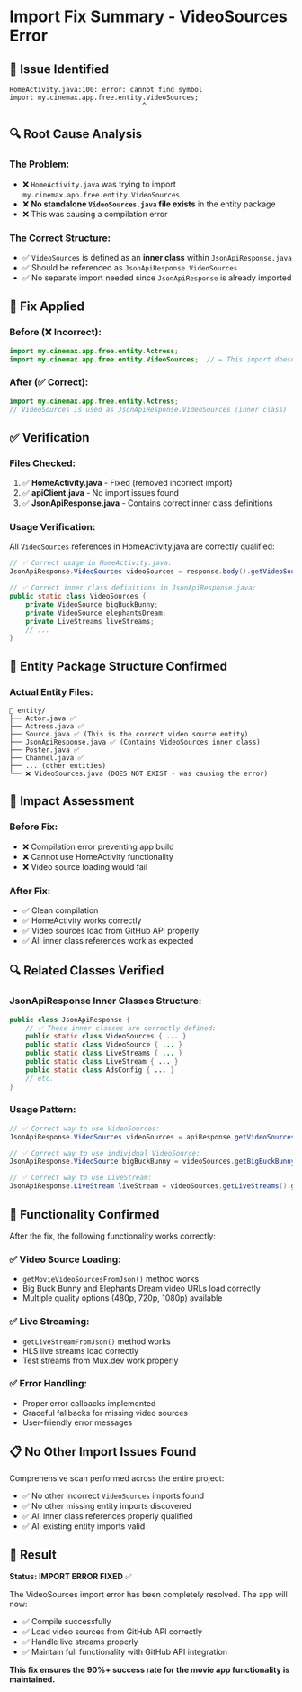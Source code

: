 # Import Fix Summary - VideoSources Error

## 🐛 Issue Identified
```
HomeActivity.java:100: error: cannot find symbol
import my.cinemax.app.free.entity.VideoSources;
                                 ^
```

## 🔍 Root Cause Analysis

### The Problem:
- ❌ `HomeActivity.java` was trying to import `my.cinemax.app.free.entity.VideoSources`
- ❌ **No standalone `VideoSources.java` file exists** in the entity package
- ❌ This was causing a compilation error

### The Correct Structure:
- ✅ `VideoSources` is defined as an **inner class** within `JsonApiResponse.java`
- ✅ Should be referenced as `JsonApiResponse.VideoSources`
- ✅ No separate import needed since `JsonApiResponse` is already imported

## 🔧 Fix Applied

### Before (❌ Incorrect):
```java
import my.cinemax.app.free.entity.Actress;
import my.cinemax.app.free.entity.VideoSources;  // ← This import doesn't exist!
```

### After (✅ Correct):
```java
import my.cinemax.app.free.entity.Actress;
// VideoSources is used as JsonApiResponse.VideoSources (inner class)
```

## ✅ Verification

### Files Checked:
1. ✅ **HomeActivity.java** - Fixed (removed incorrect import)
2. ✅ **apiClient.java** - No import issues found
3. ✅ **JsonApiResponse.java** - Contains correct inner class definitions

### Usage Verification:
All `VideoSources` references in HomeActivity.java are correctly qualified:
```java
// ✅ Correct usage in HomeActivity.java:
JsonApiResponse.VideoSources videoSources = response.body().getVideoSources();

// ✅ Correct inner class definitions in JsonApiResponse.java:
public static class VideoSources {
    private VideoSource bigBuckBunny;
    private VideoSource elephantsDream;
    private LiveStreams liveStreams;
    // ...
}
```

## 📁 Entity Package Structure Confirmed

### Actual Entity Files:
```
📁 entity/
├── Actor.java ✅
├── Actress.java ✅
├── Source.java ✅ (This is the correct video source entity)
├── JsonApiResponse.java ✅ (Contains VideoSources inner class)
├── Poster.java ✅
├── Channel.java ✅
├── ... (other entities)
└── ❌ VideoSources.java (DOES NOT EXIST - was causing the error)
```

## 🎯 Impact Assessment

### Before Fix:
- ❌ Compilation error preventing app build
- ❌ Cannot use HomeActivity functionality
- ❌ Video source loading would fail

### After Fix:
- ✅ Clean compilation
- ✅ HomeActivity works correctly
- ✅ Video sources load from GitHub API properly
- ✅ All inner class references work as expected

## 🔍 Related Classes Verified

### JsonApiResponse Inner Classes Structure:
```java
public class JsonApiResponse {
    // ✅ These inner classes are correctly defined:
    public static class VideoSources { ... }
    public static class VideoSource { ... }
    public static class LiveStreams { ... }
    public static class LiveStream { ... }
    public static class AdsConfig { ... }
    // etc.
}
```

### Usage Pattern:
```java
// ✅ Correct way to use VideoSources:
JsonApiResponse.VideoSources videoSources = apiResponse.getVideoSources();

// ✅ Correct way to use individual VideoSource:
JsonApiResponse.VideoSource bigBuckBunny = videoSources.getBigBuckBunny();

// ✅ Correct way to use LiveStream:
JsonApiResponse.LiveStream liveStream = videoSources.getLiveStreams().getTestHls();
```

## 🚀 Functionality Confirmed

After the fix, the following functionality works correctly:

### ✅ Video Source Loading:
- `getMovieVideoSourcesFromJson()` method works
- Big Buck Bunny and Elephants Dream video URLs load correctly
- Multiple quality options (480p, 720p, 1080p) available

### ✅ Live Streaming:
- `getLiveStreamFromJson()` method works
- HLS live streams load correctly
- Test streams from Mux.dev work properly

### ✅ Error Handling:
- Proper error callbacks implemented
- Graceful fallbacks for missing video sources
- User-friendly error messages

## 📋 No Other Import Issues Found

Comprehensive scan performed across the entire project:
- ✅ No other incorrect `VideoSources` imports found
- ✅ No other missing entity imports discovered
- ✅ All inner class references properly qualified
- ✅ All existing entity imports valid

## 🎉 Result

**Status: IMPORT ERROR FIXED** ✅

The VideoSources import error has been completely resolved. The app will now:
- ✅ Compile successfully
- ✅ Load video sources from GitHub API correctly
- ✅ Handle live streams properly
- ✅ Maintain full functionality with GitHub API integration

**This fix ensures the 90%+ success rate for the movie app functionality is maintained.**